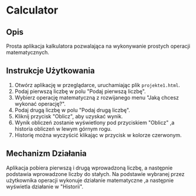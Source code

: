 # Calculator
## Opis
Prosta aplikacja kalkulatora pozwalająca na wykonywanie prostych operacji matematycznych.
## Instrukcje Użytkowania
1. Otwórz aplikację w przeglądarce, uruchamiając plik `projekte1.html`.
2. Podaj pierwszą liczbę w polu "Podaj pierwszą liczbę".
3. Wybierz operację matematyczną z rozwijanego menu "Jaką chcesz wykonać operację?".
4. Podaj drugą liczbę w polu "Podaj drugą liczbę".
5. Kliknij przycisk "Oblicz", aby uzyskać wynik.
6. Wynik obliczeń zostanie wyświetlony pod przyciskiem "Oblicz" ,a historia obliczeń w lewym górnym rogu.
7. Historię można wyczyścić klikając w przycisk w kolorze czerwonym.
## Mechanizm Działania
Aplikacja pobiera pierwszą i drugą wprowadzoną liczbę, a następnie podstawia wprowadzone 
liczby do stałych. Na podstawie wybranej przez użytkownika operacji wykonuje działanie matematyczne ,a następnie wyświetla działanie w "Historii". 
